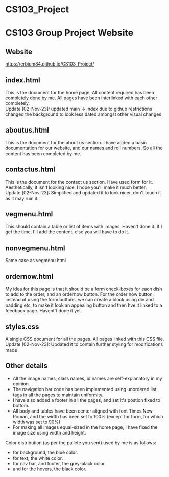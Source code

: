 # CS103_Project
# CS103 Group Project Website
## Website
https://erbium84.github.io/CS103_Project/

## index.html
This is the document for the home page. All content required has been completely done by me. All pages have been interlinked with each other completely.<br>
Update [02-Nov-23]: updated main -> index due to github restrictions
                    changed the background to look less dated amongst other visual changes

## aboutus.html
This is the document for the about us section. I have added a basic documentation for our website, and our names and roll numbers. So all the content has been completed by me.

## contactus.html
This is the document for the contact us section. Have used form for it. Aesthetically, it isn't looking nice. I hope you'll make it much better.<br>
Update [02-Nov-23]: Simplified and updated it to look nicer, don't touch it as it may ruin it.

## vegmenu.html
This should contain a table or list of items with images. Haven't done it. If I get the time, I'll add the content, else you will have to do it.

## nonvegmenu.html
Same case as vegmenu.html

## ordernow.html
My idea for this page is that it should be a form check-boxes for each dish to add to the order, and an ordernow button. For the order now button, instead of using the form buttons, we can create a block using div and padding etc, to make it look an appealing button and then hve it linked to a feedback page. Havent't done it yet.

## styles.css
A single CSS document for all the pages. All pages linked with this CSS file.<br>
Update [02-Nov-23]: Updated it to contain further styling for modifications made

## Other details
<ul>
<li>All the image names, class names, id names are self-explanatory in my opinion.</li>
<li>The navigation bar code has been implemented using unordered list tags in all the pages to maintain uniformity.</li>
<li>I have also added a footer in all the pages, and set it's postion fixed to bottom.</li>
<li>All body and tables have been center aligned with font Times New Roman, and the width has been set to 100% (except for form, for which width was set to 90%)</li>
<li>For making all images equal-sized in the home page, I have fixed the image size using width and height.</li>
</ul>


Color distribution (as per the pallete you sent) used by me is as follows:
<ul>
<li>for background, the blue color.</li>
<li>for text, the white color.</li>
<li>for nav bar, and footer, the grey-black color.</li>
<li>and for the hovers, the black color.</li>
</ul>
